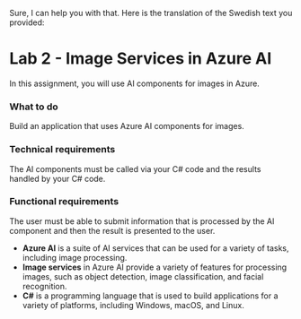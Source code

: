Sure, I can help you with that. Here is the translation of the Swedish text you provided:

# Lab 2 - Image Services in Azure AI

In this assignment, you will use AI components for images in Azure.

### What to do

Build an application that uses Azure AI components for images.

### Technical requirements

The AI components must be called via your C# code and the results handled by your C# code.

### Functional requirements

The user must be able to submit information that is processed by the AI component and then the result is presented to the user.

* **Azure AI** is a suite of AI services that can be used for a variety of tasks, including image processing.
* **Image services** in Azure AI provide a variety of features for processing images, such as object detection, image classification, and facial recognition.
* **C#** is a programming language that is used to build applications for a variety of platforms, including Windows, macOS, and Linux. 
